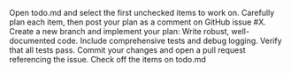 Open todo.md and select the first unchecked items to work on.
Carefully plan each item, then post your plan as a comment on GitHub issue #X.
Create a new branch and implement your plan:
Write robust, well-documented code.
Include comprehensive tests and debug logging.
Verify that all tests pass.
Commit your changes and open a pull request referencing the issue.
Check off the items on todo.md